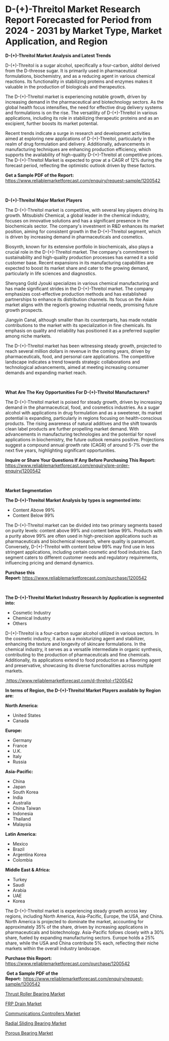 <p><h1>D-(+)-Threitol Market Research Report Forecasted for Period from 2024 -  2031 by Market Type, Market Application, and Region</h1></p><p><strong>D-(+)-Threitol Market Analysis and Latest Trends</strong></p>
<p><p>D-(+)-Threitol is a sugar alcohol, specifically a four-carbon, alditol derived from the D-threose sugar. It is primarily used in pharmaceutical formulations, biochemistry, and as a reducing agent in various chemical reactions. Its functionality in stabilizing proteins and enzymes makes it valuable in the production of biologicals and therapeutics.</p><p>The D-(+)-Threitol market is experiencing notable growth, driven by increasing demand in the pharmaceutical and biotechnology sectors. As the global health focus intensifies, the need for effective drug delivery systems and formulations is on the rise. The versatility of D-(+)-Threitol in various applications, including its role in stabilizing therapeutic proteins and as an excipient, further boosts its market potential. </p><p>Recent trends indicate a surge in research and development activities aimed at exploring new applications of D-(+)-Threitol, particularly in the realm of drug formulation and delivery. Additionally, advancements in manufacturing techniques are enhancing production efficiency, which supports the availability of high-quality D-(+)-Threitol at competitive prices. The D-(+)-Threitol Market is expected to grow at a CAGR of 12% during the forecast period, reflecting the optimistic outlook driven by these factors.</p></p>
<p><strong>Get a Sample PDF of the Report:&nbsp;</strong> <a href="https://www.reliablemarketforecast.com/enquiry/request-sample/1200542?utm_campaign=1743&utm_medium=2&utm_source=Github&utm_content=ia&utm_term=05122024&utm_id=d-threitol">https://www.reliablemarketforecast.com/enquiry/request-sample/1200542</a></p>
<p>&nbsp;</p>
<p><strong>D-(+)-Threitol Major Market Players</strong></p>
<p><p>The D-(+)-Threitol market is competitive, with several key players driving its growth. Mitsubishi Chemical, a global leader in the chemical industry, focuses on innovative solutions and has a significant presence in the biochemicals sector. The company's investment in R&D enhances its market position, aiming for consistent growth in the D-(+)-Threitol segment, which is driven by increasing demand in pharmaceuticals and cosmetics.</p><p>Biosynth, known for its extensive portfolio in biochemicals, also plays a crucial role in the D-(+)-Threitol market. The company's commitment to sustainability and high-quality production processes has earned it a solid customer base. Recent expansions in its manufacturing capabilities are expected to boost its market share and cater to the growing demand, particularly in life sciences and diagnostics.</p><p>Shenyang Gold Jyouki specializes in various chemical manufacturing and has made significant strides in the D-(+)-Threitol market. The company emphasizes cost-effective production methods and has established partnerships to enhance its distribution channels. Its focus on the Asian market aligns with the region’s growing industrial needs, promising future growth prospects.</p><p>Jiangyin Canal, although smaller than its counterparts, has made notable contributions to the market with its specialization in fine chemicals. Its emphasis on quality and reliability has positioned it as a preferred supplier among niche markets.</p><p>The D-(+)-Threitol market has been witnessing steady growth, projected to reach several million dollars in revenue in the coming years, driven by pharmaceuticals, food, and personal care applications. The competitive landscape indicates a trend towards strategic collaborations and technological advancements, aimed at meeting increasing consumer demands and expanding market reach.</p></p>
<p>&nbsp;</p>
<p><strong>What Are The Key Opportunities For D-(+)-Threitol Manufacturers?</strong></p>
<p><p>The D-(+)-Threitol market is poised for steady growth, driven by increasing demand in the pharmaceutical, food, and cosmetics industries. As a sugar alcohol with applications in drug formulation and as a sweetener, its market potential is expanding, particularly in regions focusing on health-conscious products. The rising awareness of natural additives and the shift towards clean label products are further propelling market demand. With advancements in manufacturing technologies and the potential for novel applications in biochemistry, the future outlook remains positive. Projections suggest a compound annual growth rate (CAGR) of around 5-7% over the next five years, highlighting significant opportunities.</p></p>
<p><strong>Inquire or Share Your Questions If Any Before Purchasing This Report:</strong> <a href="https://www.reliablemarketforecast.com/enquiry/pre-order-enquiry/1200542?utm_campaign=1743&utm_medium=2&utm_source=Github&utm_content=ia&utm_term=05122024&utm_id=d-threitol">https://www.reliablemarketforecast.com/enquiry/pre-order-enquiry/1200542</a></p>
<p>&nbsp;</p>
<p><strong>Market Segmentation</strong></p>
<p><strong>The D-(+)-Threitol Market Analysis by types is segmented into:</strong></p>
<p><ul><li>Content Above 99%</li><li>Content Below 99%</li></ul></p>
<p><p>The D-(+)-Threitol market can be divided into two primary segments based on purity levels: content above 99% and content below 99%. Products with a purity above 99% are often used in high-precision applications such as pharmaceuticals and biochemical research, where quality is paramount. Conversely, D-(+)-Threitol with content below 99% may find use in less stringent applications, including certain cosmetic and food industries. Each segment caters to different customer needs and regulatory requirements, influencing pricing and demand dynamics.</p></p>
<p><strong>Purchase this Report:&nbsp;</strong><a href="https://www.reliablemarketforecast.com/purchase/1200542?utm_campaign=1743&utm_medium=2&utm_source=Github&utm_content=ia&utm_term=05122024&utm_id=d-threitol">https://www.reliablemarketforecast.com/purchase/1200542</a></p>
<p>&nbsp;</p>
<p><strong>The D-(+)-Threitol Market Industry Research by Application is segmented into:</strong></p>
<p><ul><li>Cosmetic Industry</li><li>Chemical Industry</li><li>Others</li></ul></p>
<p><p>D-(+)-Threitol is a four-carbon sugar alcohol utilized in various sectors. In the cosmetic industry, it acts as a moisturizing agent and stabilizer, enhancing the texture and longevity of skincare formulations. In the chemical industry, it serves as a versatile intermediate in organic synthesis, contributing to the production of pharmaceuticals and fine chemicals. Additionally, its applications extend to food production as a flavoring agent and preservative, showcasing its diverse functionalities across multiple markets.</p></p>
<p><a href="https://www.reliablemarketforecast.com/d-threitol-r1200542?utm_campaign=1743&utm_medium=2&utm_source=Github&utm_content=ia&utm_term=05122024&utm_id=d-threitol">&nbsp;https://www.reliablemarketforecast.com/d-threitol-r1200542</a></p>
<p><strong>In terms of Region, the D-(+)-Threitol Market Players available by Region are:</strong></p>
<p>
    <p> <strong> North America: </strong>
        <ul>
            <li>United States</li>
            <li>Canada</li>
        </ul>
        </p> 
    <p> <strong> Europe: </strong>
        <ul>
            <li>Germany</li>
            <li>France</li>
            <li>U.K.</li>
            <li>Italy</li>
            <li>Russia</li>
        </ul>
        </p> 
    <p> <strong> Asia-Pacific: </strong>
        <ul>
            <li>China</li>
            <li>Japan</li>
            <li>South Korea</li>
            <li>India</li>
            <li>Australia</li>
            <li>China Taiwan</li>
            <li>Indonesia</li>
            <li>Thailand</li>
            <li>Malaysia</li>
        </ul>
        </p> 
    <p> <strong> Latin America: </strong>
        <ul>
            <li>Mexico</li>
            <li>Brazil</li>
            <li>Argentina Korea</li>
            <li>Colombia</li>
        </ul>
        </p> 
    <p> <strong> Middle East & Africa: </strong>
        <ul>
            <li>Turkey</li>
            <li>Saudi</li>
            <li>Arabia</li>
            <li>UAE</li>
            <li>Korea</li>
        </ul>
    </p>
    </p>
<p><p>The D-(+)-Threitol market is experiencing steady growth across key regions, including North America, Asia-Pacific, Europe, the USA, and China. North America is projected to dominate the market, accounting for approximately 35% of the share, driven by increasing applications in pharmaceuticals and biotechnology. Asia-Pacific follows closely with a 30% share, fueled by expanding manufacturing sectors. Europe holds a 25% share, while the USA and China contribute 5% each, reflecting their niche markets within the overall industry landscape.</p></p>
<p><strong>Purchase this Report: </strong><a href="https://www.reliablemarketforecast.com/purchase/1200542?utm_campaign=1743&utm_medium=2&utm_source=Github&utm_content=ia&utm_term=05122024&utm_id=d-threitol">https://www.reliablemarketforecast.com/purchase/1200542</a></p>
<p>&nbsp;<strong>Get a Sample PDF of the Report:&nbsp;&nbsp;</strong><a href="https://www.reliablemarketforecast.com/enquiry/request-sample/1200542?utm_campaign=1743&utm_medium=2&utm_source=Github&utm_content=ia&utm_term=05122024&utm_id=d-threitol">https://www.reliablemarketforecast.com/enquiry/request-sample/1200542</a></p>
<p><strong></strong></p>
<p><p><a href="https://www.linkedin.com/pulse/trustworthy-market-insights-thrust-roller-bearing-size-share-xwase?utm_campaign=1743&utm_medium=2&utm_source=Github&utm_content=ia&utm_term=05122024&utm_id=d-threitol">Thrust Roller Bearing Market</a></p><p><a href="https://issuu.com/reportprime-2/docs/frp-drain-market-size-2030.pptx?utm_campaign=1743&utm_medium=2&utm_source=Github&utm_content=ia&utm_term=05122024&utm_id=d-threitol">FRP Drain Market</a></p><p><a href="https://issuu.com/reportprime-2/docs/communications-controllers-market-size-2030.pptx?utm_campaign=1743&utm_medium=2&utm_source=Github&utm_content=ia&utm_term=05122024&utm_id=d-threitol">Communications Controllers Market</a></p><p><a href="https://www.linkedin.com/pulse/compreh-proposis-fbaif?utm_campaign=1743&utm_medium=2&utm_source=Github&utm_content=ia&utm_term=05122024&utm_id=d-threitol">Radial Sliding Bearing Market</a></p><p><a href="https://www.linkedin.com/pulse/porous-bearing-market-forecasts-trends-impact-analysis-qz8ee?utm_campaign=1743&utm_medium=2&utm_source=Github&utm_content=ia&utm_term=05122024&utm_id=d-threitol">Porous Bearing Market</a></p></p>